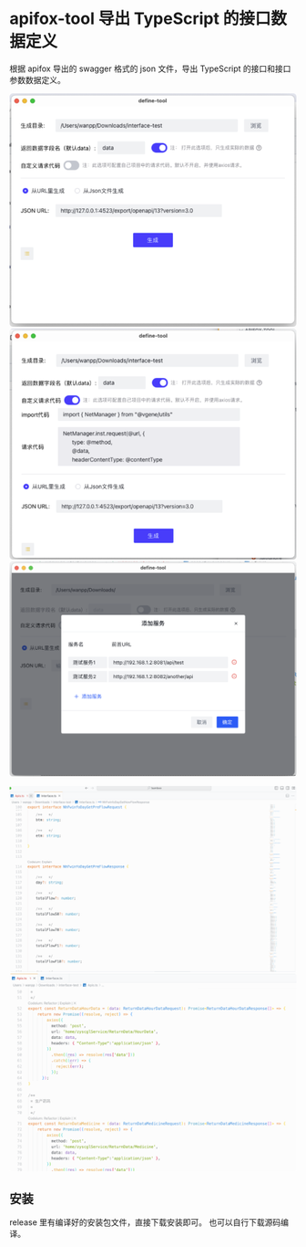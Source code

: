 # apifox-tool 导出 TypeScript 的接口数据定义

根据 apifox 导出的 swagger 格式的 json 文件，导出 TypeScript 的接口和接口参数数据定义。

![预览](/src/assets/images/preview1.png)
![预览](/src/assets/images/preview2.png)
![预览](/src/assets/images/preview3.png)

![生成的代码示例](/src/assets/images/preview4.png)
![生成的代码示例](/src/assets/images/preview5.png)

## 安装

release 里有编译好的安装包文件，直接下载安装即可。 也可以自行下载源码编译。
